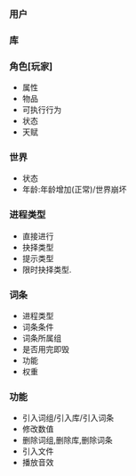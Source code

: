 ### 用户

### 库

### 角色[玩家]

* 属性
* 物品
* 可执行行为
* 状态
* 天赋

### 世界

* 状态
* 年龄:年龄增加(正常)/世界崩坏

### 进程类型

* 直接进行
* 抉择类型
* 提示类型
* 限时抉择类型.

### 词条

* 进程类型
* 词条条件
* 词条所属组
* 是否用完即毁
* 功能
* 权重

### 功能

* 引入词组/引入库/引入词条
* 修改数值
* 删除词组,删除库,删除词条
* 引入文件
* 播放音效
